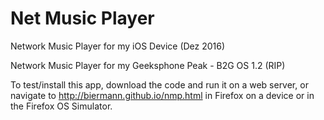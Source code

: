 Net Music Player
================

Network Music Player for my iOS Device (Dez 2016)

Network Music Player for my Geeksphone Peak - B2G OS 1.2 (RIP)

To test/install this app, download the code and run it on a web
server, or navigate to <a
href="http://biermann.github.io/nmp.html">http://biermann.github.io/nmp.html</a>
in Firefox on a device or in the Firefox OS Simulator.
